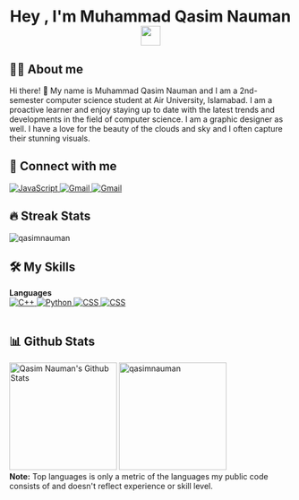 <h1 align="center">Hey , I'm Muhammad Qasim Nauman <img src="https://media.giphy.com/media/hvRJCLFzcasrR4ia7z/giphy.gif"
        width="35"></h1>

## :sassy_man: About me
Hi there! 👋 My name is Muhammad Qasim Nauman and I am a 2nd-semester computer science student at Air University, Islamabad. I am a proactive learner and enjoy staying up to date with the latest trends and developments in the field of computer science. I am a graphic designer as well. I have a love for the beauty of the clouds and sky and I often capture their stunning visuals.

## 👯 Connect with me
<p>
    <a href="https://www.linkedin.com/in/muhammad-qasim-nauman-567073246/" target="_blank">
        <img alt="JavaScript"
            src="https://img.shields.io/badge/LinkedIn-0077B5?style=for-the-badge&logo=linkedin&logoColor=white">
    </a>
    <a href="https://mail.google.com/mail/?view=cm&fs=1&to=m.qasimnauman@gmail.com" target="_blank">
        <img alt="Gmail" src="https://img.shields.io/badge/Gmail-D14836?style=for-the-badge&logo=gmail&logoColor=white">
    </a>
    <a href="https://github.com/qasimnauman" target="_blank">
        <img alt="Gmail"
            src="https://img.shields.io/badge/GitHub-100000?style=for-the-badge&logo=github&logoColor=white">
    </a>
</p>

## 🔥 Streak Stats
<p><img src="https://github-readme-streak-stats.herokuapp.com/?user=qasimnauman&theme=algolia"
        alt="qasimnauman" /></p>

## 🛠️ My Skills

<p>
    <summary><b>Languages</b></summary>
    <a href="https://cplusplus.com/" target="_blank">
        <img alt="C++"
            src="https://img.shields.io/badge/-Python-black?logo=Python&style=social">
    </a>
    <a href="https://www.python.org" target="_blank">
        <img alt="Python"
            src="https://img.shields.io/badge/python-3670A0?style=for-the-badge&logo=python&logoColor=ffdd54">
    </a>
    <a href="https://www.w3schools.com/css/" target="_blank">
        <img alt="CSS"
            src="https://img.shields.io/badge/css3-%231572B6.svg?style=for-the-badge&logo=css3&logoColor=white">
    </a>
    <a href="https://www.w3schools.com/css/" target="_blank">
        <img alt="CSS"
            src="https://img.shields.io/badge/css3-%231572B6.svg?style=for-the-badge&logo=css3&logoColor=white">
    </a>
    <br />
    <br />
</p>

## 📊 Github Stats
<p>
    <a href="https://github.com/anuraghazra/github-readme-stats"><img alt="Qasim Nauman's Github Stats"
            src="https://github-readme-stats.vercel.app/api?username=qasimnauman&show_icons=true&count_private=true&theme=algolia"
            height="192px" /></a>
    <img src="https://github-readme-stats.vercel.app/api/top-langs?username=qasimnauman&langs_count=10&show_icons=true&locale=en&layout=compact&theme=algolia"
        alt="qasimnauman" height="192px" />
    <br />
    <b>Note:</b> Top languages is only a metric of the languages my public code consists of and doesn't reflect
    experience or skill level.
</p>
